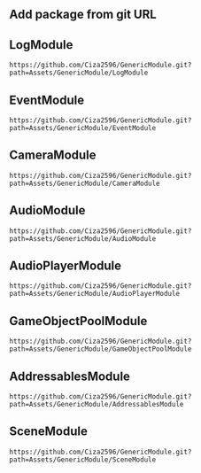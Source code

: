 ## Add package from git URL

## LogModule
```
https://github.com/Ciza2596/GenericModule.git?path=Assets/GenericModule/LogModule
```


## EventModule
```
https://github.com/Ciza2596/GenericModule.git?path=Assets/GenericModule/EventModule
```


## CameraModule
```
https://github.com/Ciza2596/GenericModule.git?path=Assets/GenericModule/CameraModule
```


## AudioModule
```
https://github.com/Ciza2596/GenericModule.git?path=Assets/GenericModule/AudioModule
```


## AudioPlayerModule
```
https://github.com/Ciza2596/GenericModule.git?path=Assets/GenericModule/AudioPlayerModule
```


## GameObjectPoolModule
```
https://github.com/Ciza2596/GenericModule.git?path=Assets/GenericModule/GameObjectPoolModule
```


## AddressablesModule
```
https://github.com/Ciza2596/GenericModule.git?path=Assets/GenericModule/AddressablesModule
```

## SceneModule
```
https://github.com/Ciza2596/GenericModule.git?path=Assets/GenericModule/SceneModule
```
